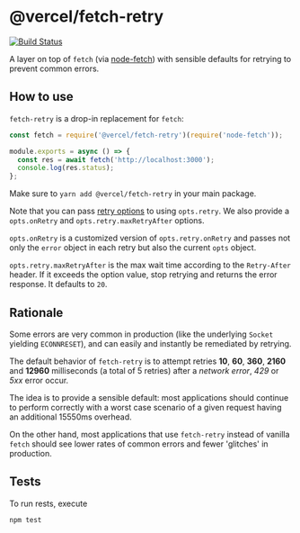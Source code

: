 # @vercel/fetch-retry

[![Build Status](https://github.com/vercel/fetch/workflows/CI/badge.svg)](https://github.com/vercel/fetch/actions?workflow=CI)

A layer on top of `fetch` (via [node-fetch](https://www.npmjs.com/package/node-fetch))
with sensible defaults for retrying to prevent common errors.

## How to use

`fetch-retry` is a drop-in replacement for `fetch`:

```js
const fetch = require('@vercel/fetch-retry')(require('node-fetch'));

module.exports = async () => {
  const res = await fetch('http://localhost:3000');
  console.log(res.status);
};
```

Make sure to `yarn add @vercel/fetch-retry` in your main package.

Note that you can pass [retry options](https://github.com/vercel/async-retry) to using `opts.retry`.
We also provide a `opts.onRetry` and `opts.retry.maxRetryAfter` options.

`opts.onRetry` is a customized version of `opts.retry.onRetry` and passes
not only the `error` object in each retry but also the current `opts` object.

`opts.retry.maxRetryAfter` is the max wait time according to the `Retry-After` header.
If it exceeds the option value, stop retrying and returns the error response. It defaults to `20`.

## Rationale

Some errors are very common in production (like the underlying `Socket`
yielding `ECONNRESET`), and can easily and instantly be remediated
by retrying.

The default behavior of `fetch-retry` is to attempt retries **10**, **60**,
**360**, **2160** and **12960** milliseconds (a total of 5 retries) after
a _network error_, _429_ or _5xx_ error occur.

The idea is to provide a sensible default: most applications should
continue to perform correctly with a worst case scenario of a given
request having an additional 15550ms overhead.

On the other hand, most applications that use `fetch-retry` instead of
vanilla `fetch` should see lower rates of common errors and fewer 'glitches'
in production.

## Tests

To run rests, execute

```console
npm test
```
